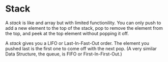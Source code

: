 # Stack

A *stack* is like and array but with limited functionility. You can only push to add a new element to the top of the stack, pop to remove the element from the top, and peek at the top element without popping it off.

A *stack* gives you a LIFO or Last-In-Fast-Out order. The element you pushed last is the first one to come off with the
next pop. (A very similar Data Structure, the queue, is FIFO or First-In-First-Out.)
